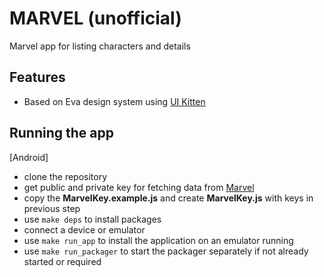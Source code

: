 # MARVEL (unofficial)

Marvel app for listing characters and details

## Features

- Based on Eva design system using [UI Kitten](https://akveo.github.io/react-native-ui-kitten/)

## Running the app
[Android]
- clone the repository
- get public and private key for fetching data from [Marvel](https://developer.marvel.com/)
- copy the **MarvelKey.example.js** and create **MarvelKey.js** with keys in previous step 
- use `make deps` to install packages
- connect a device or emulator
- use `make run_app` to install the application on an emulator running
- use `make run_packager` to start the packager separately if not already started or required 
